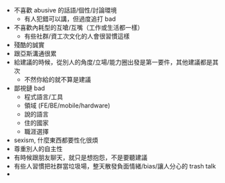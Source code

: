 - 不喜歡 abusive 的話語/個性/討論環境
   - 有人犯錯可以講，但過度追打 bad
- 不喜歡內耗型的互嗆/互嘴（工作或生活都一樣）
   - 有些社群/資工次文化的人會很習慣這樣
- 殘酷的誠實
- 跟亞斯溝通很累
- 給建議的時候，從別人的角度/立場/能力圈出發是第一要件，其他建議都是其次
   - 不然你給的就不算是建議
- 鄙視鏈 bad
   - 程式語言/工具
   - 領域 (FE/BE/mobile/hardware)
   - 說的語言
   - 住的國家
   - 職涯選擇
- sexism, 什麼東西都要性化很煩
- 尊重別人的自主性
- 有時候跟朋友聊天，就只是想抱怨，不是要聽建議
- 有些人習慣把社群當垃圾場，整天散發負面情緒/bias/讓人分心的 trash talk
- 